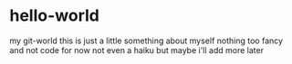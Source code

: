 # hello-world
my git-world
this is just a little something
about myself
nothing too fancy
and not code for now
not even a haiku
but maybe i'll add more later
